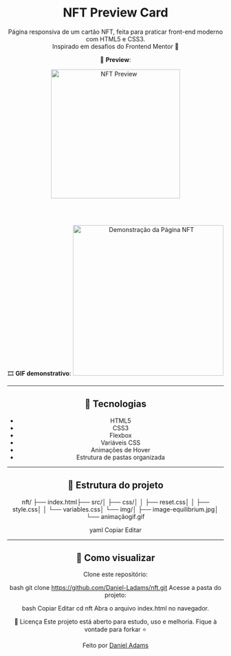 <h1 align="center">NFT Preview Card</h1>

<p align="center">
  Página responsiva de um cartão NFT, feita para praticar front-end moderno com HTML5 e CSS3. <br>
  Inspirado em desafios do Frontend Mentor 🚀
</p>

<div align="center">
  
  📸 <strong>Preview</strong>:
  
  <img src="src/img/image-equilibrium.jpg" alt="NFT Preview" width="300px">
  
  <br><br>

  <div align="center">
  🎞️ <strong>GIF demonstrativo</strong>:
  
  <img src="src/img/animacao-nft.gif" alt="Demonstração da Página NFT" width="350px">

</div>

---

## 🚀 Tecnologias

- HTML5
- CSS3
- Flexbox
- Variáveis CSS
- Animações de Hover
- Estrutura de pastas organizada

---

## 📁 Estrutura do projeto

nft/
├── index.html├── src/│ ├── css/│ │ ├── reset.css│ │ ├── style.css│ │ └── variables.css│ └── img/│ ├── image-equilibrium.jpg│ └── animaçãogif.gif

yaml
Copiar
Editar

---

## 📌 Como visualizar

Clone este repositório:
   
bash
   git clone https://github.com/Daniel-Ladams/nft.git
Acesse a pasta do projeto:

bash
Copiar
Editar
cd nft
Abra o arquivo index.html no navegador.

📄 Licença
Este projeto está aberto para estudo, uso e melhoria. Fique à vontade para forkar ⭐

<p align="center">Feito por <a href="https://github.com/Daniel-Ladams" target="_blank">Daniel Adams</a></p>
